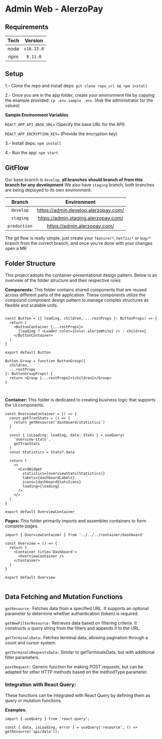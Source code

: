# Admin Web - AlerzoPay

## Requirements

| Tech |  Version   |
| :--: | :--------: |
| node | `v16.15.0` |
| npm  |  `8.11.0`  |

## Setup


1.- Clone the repo and install deps: `git clone repo_url && npm install`

2.- Once you are in the app folder, create your environment file by copying the example provided: `cp .env.sample .env`. 
(Ask the administrator for the values)

**Sample Environment Variables**

 `REACT_APP_API_BASE_URL=` (Specify the base URL for the API)
 
 `REACT_APP_ENCRYPTION_KEY=` (Provide the encryption key)

3.- Install deps: `npm install`

4.- Run the app: `npm start`

## GitFlow

Our base branch is `develop`, **all branches should branch of from this branch for any development** We also have `staging` branch, both branches are being deployed to its own environment:

| Branch |        Environment         |
| :----: | :------------------------: |
| `develop`  | https://admin.develop.alerzopay.com/ |
| `staging` | https://admin.staging.alerzopay.com/  |
| `production`|https://admin.alerzopay.com/  |

The git flow is really simple, just create your `feature/*`, `hotfix/*` or `bug/*` branch from the correct branch, and once you're done with your changes open a MR


## Folder Structure

This project adopts the container-presentational design pattern. Below is an overview of the folder structure and their respective roles:

**Components:** This folder contains shared components that are reused across different parts of the application. These components utilize the compound component design pattern to manage complex structures as flexible and scalable units.
```

const Button = ({ loading, children, ...restProps }: ButtonProps) => {
  return (
    <ButtonContainer {...restProps}>
      {loading ? <Loader color={Color.alerzoWhite} /> : children}
    </ButtonContainer>
  )
}

export default Button

Button.Group = function ButtonGroup({
  children,
  ...restProps
}: ButtonGroupProps) {
  return <Group {...restProps}>{children}</Group>
}



```

**Container:** This folder is dedicated to creating business logic that supports the UI components.

```
const OverviewContainer = () => {
  const getTranStats = () => {
    return getResource(`dashboard/statistics`)
  }

  const { isLoading: loading, data: Stats } = useQuery(
    'overview-stats',
    getTranStats
  )
  const Statistics = Stats?.data

  return (
    <>
      <CardWidget
        statistics={overviewStats(Statistics)}
        labels={dashboardLabels}
        icons={dashboardStatsIcons}
        loading={loading}
      />
    </>
  )
}

export default OverviewContainer
```

**Pages:** This folder primarily imports and assembles containers to form complete pages.
```
import { OverviewContainer } from '../../../container/dashboard'

const Overview = () => {
  return (
    <Container title='Dashboard'>
      <OverviewContainer />
    </Container>
  )
}

export default Overview


```

## Data Fetching and Mutation Functions

`getResource:` Fetches data from a specified URL. It supports an optional parameter to determine whether authentication (token) is required.

`getNewFilterResource:` Retrieves data based on filtering criteria. It constructs a query string from the filters and appends it to the URL.

`getTerminalsData:` Fetches terminal data, allowing pagination through a count and cursor system.

`getTerminalsRequestsData:` Similar to getTerminalsData, but with additional filter parameters.

`postRequest:` Generic function for making POST requests, but can be adapted for other HTTP methods based on the methodType parameter.

### Integration with React Query:

These functions can be integrated with React Query by defining them as query or mutation functions.

**Examples**:

```
import { useQuery } from 'react-query';

const { data, isLoading, error } = useQuery('resource', () => getResource('api/data'));
```
